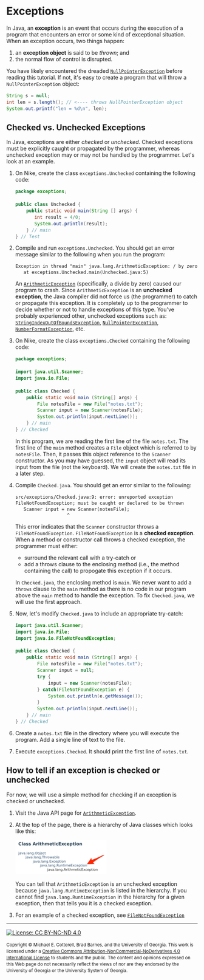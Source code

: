 # Exceptions

In Java, an **exception** is an event that occurs during the execution of a program that
encounters an error or some kind of exceptional situation. When an exception occurs,
two things happen:

1. an **exception object** is said to be _thrown_; and
1. the normal flow of control is disrupted.

You have likely encountered the dreaded 
[`NullPointerException`](https://docs.oracle.com/javase/8/docs/api/java/lang/NullPointerException.html)
before reading this tutorial. If not, it's easy to create a program that will
throw a `NullPointerException` object:

```java
String s = null;
int len = s.length(); // <---- throws NullPointerException object
System.out.printf("len = %d\n", len); 
```

## Checked vs. Unchecked Exceptions

In Java, exceptions are either _checked_ or _unchecked_. Checked exceptions must be explicitly caught or propagated by the programmer,
whereas unchecked exception may or may not be handled by the programmer.  Let's look at an example.

1. On Nike, create the class `exceptions.Unchecked` containing the following code:

   ```java
   package exceptions;

   public class Unchecked {
       public static void main(String [] args) {
          int result = 4/0;
          System.out.println(result);
       } // main
   } // Test
   ```

1. Compile and run `exceptions.Unchecked`. You should get an error message similar to the following
   when you run the program:

   ```
   Exception in thread "main" java.lang.ArithmeticException: / by zero
      at exceptions.Unchecked.main(Unchecked.java:5)
   ```
   An [`ArithmeticException`](https://docs.oracle.com/javase/8/docs/api/java/lang/ArithmeticException.html)
   (specifically, a divide by zero) caused our program to crash. Since `ArithmeticException` is an **unchecked exception**, the
   Java compiler did not force us (the programmer) to catch or propagate this exception.  It is completely up to the programmer to decide 
   whether or not to handle exceptions of this type. You've probably experienced other, unchecked exceptions such as:
   [`StringIndexOutOfBoundsException`](https://docs.oracle.com/javase/8/docs/api/java/lang/StringIndexOutOfBoundsException.html), 
   [`NullPointerException`](https://docs.oracle.com/javase/8/docs/api/java/lang/NullPointerException.html),
   [`NumberFormatException`](https://docs.oracle.com/javase/8/docs/api/java/lang/NumberFormatException.html), etc.

1. On Nike, create the class `exceptions.Checked` containing the following code:

   ```java
   package exceptions;

   import java.util.Scanner;
   import java.io.File;

   public class Checked {
       public static void main (String[] args) {
           File notesFile = new File("notes.txt");
           Scanner input = new Scanner(notesFile);
           System.out.println(input.nextLine());
       } // main
   } // Checked
   ```

   In this program, we are reading the first line of the file `notes.txt`. The first line of the `main` method creates a `File` object 
   which is referred to by `notesFile`.  Then, it passes this object reference to the `Scanner` constructor.  As you may have guessed, the 
   `input` object will read its input from the file (not the keyboard).  We will create the `notes.txt` file in a later step.

1. Compile `Checked.java`.  You should get an error similar to the following:

   ```
   src/exceptions/Checked.java:9: error: unreported exception FileNotFoundException; must be caught or declared to be thrown
      Scanner input = new Scanner(notesFile);
                      ^
   ```
   This error indicates that the `Scanner` constructor throws a `FileNotFoundException`.  `FileNotFoundException` is a 
   **checked exception**.  When a method or constructor call throws a checked exception, the programmer must either:
      * surround the relevant call with a try-catch or
      * add a throws clause to the enclosing method (i.e., the method containing the call) to propogate this exception if it occurs.  
      
   In `Checked.java`, the enclosing method is `main`.  We never want to add a `throws` clause to the `main` method as there is no code in 
   our program above the `main` method to handle the exception. To fix `Checked.java`, we will use the first approach.
   
1. Now, let's modify `Checked.java` to include an appropriate try-catch:

   ```java
   import java.util.Scanner;
   import java.io.File;
   import java.io.FileNotFoundException;

   public class Checked {
       public static void main (String[] args) {
           File notesFile = new File("notes.txt");
           Scanner input = null;
           try {
               input = new Scanner(notesFile);
           } catch(FileNotFoundException e) {
               System.out.println(e.getMessage());
           }
           System.out.println(input.nextLine());
       } // main
   } // Checked
   ```

1. Create a `notes.txt` file in the directory where you will execute the program. Add a single line of text to the file.

1. Execute `exceptions.Checked`.  It should print the first line of `notes.txt`.

## How to tell if an exception is checked or unchecked

For now, we will use a simple method for checking if an exception is checked or unchecked.

1. Visit the Java API page for [`ArithmeticException`](https://docs.oracle.com/javase/8/docs/api/java/lang/ArithmeticException.html).

1. At the top of the page, there is a hierarchy of Java classes which looks like this: 

   <img src="img/ArithmeticException.png" width="50%" alt="ArithmeticException Unchecked Example">

   You can tell that `ArithmeticException` is an unchecked exception because `java.lang.RuntimeException` is listed in the hierarchy. If 
   you cannot find `java.lang.RuntimeException` in the hierarchy for a given exception, then that tells you it is a checked exception. 
   
1. For an example of a checked exception, see 
[`FileNotFoundException`](https://docs.oracle.com/javase/8/docs/api/java/io/FileNotFoundException.html)

<hr/>

[![License: CC BY-NC-ND 4.0](https://img.shields.io/badge/License-CC%20BY--NC--ND%204.0-lightgrey.svg)](http://creativecommons.org/licenses/by-nc-nd/4.0/)

<small>
Copyright &copy; Michael E. Cotterell, Brad Barnes, and the University of Georgia.
This work is licensed under a <a rel="license" href="http://creativecommons.org/licenses/by-nc-nd/4.0/">Creative Commons Attribution-NonCommercial-NoDerivatives 4.0 International License</a> to students and the public.
The content and opinions expressed on this Web page do not necessarily reflect the views of nor are they endorsed by the University of Georgia or the University System of Georgia.
</small>
